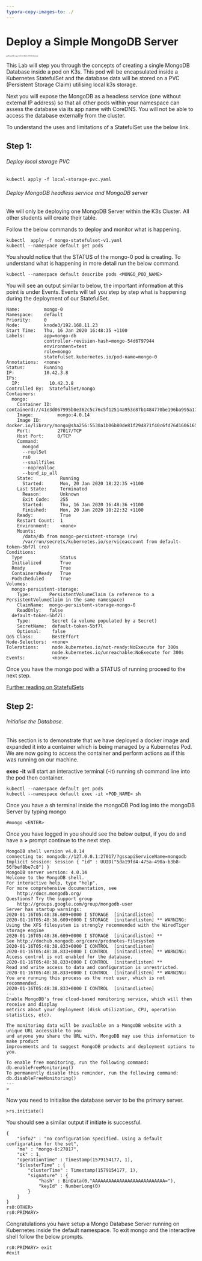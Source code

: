 ```yaml
---
typora-copy-images-to: ./
---
```


# Deploy a Simple MongoDB Server

<img src="/home/christopher/git/k3s-labs/deploy-mongo/MongoDB_Logo_FullColorBlack_RGB-4td3yuxzjs.png" alt="MongoDB_Logo_FullColorBlack_RGB-4td3yuxzjs" style="zoom: 25%;" />

This Lab will step you through the concepts of creating a single MongoDB Database inside a pod on K3s.  This pod will be encapsulated inside a Kubernetes StatefulSet and the database data will be stored on a PVC (Persistent Storage Claim) utilising local k3s storage.

Next you will expose the MongoDB as a headless service (one without external IP address) so that all other pods within your namespace can assess the database via its app name with CoreDNS. You will not be able to access the database externally from the cluster.

<!--Note: if you get errors with kubectl try and use sudo kubectl.-->

To understand the uses and limitations of a StatefulSet use the below link.

[Kubernetes StateFulSets]: https://kubernetes.io/docs/concepts/workloads/controllers/statefulset/

## Step 1:

###### Deploy local storage PVC

```kubectl
kubectl apply -f local-storage-pvc.yaml
```

###### Deploy MongoDB headless service and MongoDB server

We will only be deploying one MongoDB Server within the K3s Cluster. All other students will create their table.

Follow the below commands to deploy and monitor what is happening.

```
kubectl  apply -f mongo-statefulset-v1.yaml
kubectl --namespace default get pods
```

You should notice that the STATUS of the mongo-0 pod is creating.  To understand what is happening in more detail run the below command.

```
kubectl --namespace default describe pods <MONGO_POD_NAME>
```

You will see an output similar to below, the important information at this point is under Events.  Events will tell you step by step what is happening during the deployment of our StatefulSet.

```
Name:         mongo-0
Namespace:    default
Priority:     0
Node:         knode3/192.168.11.23
Start Time:   Thu, 16 Jan 2020 16:48:35 +1100
Labels:       app=mongo-db
              controller-revision-hash=mongo-54d6797944
              environment=test
              role=mongo
              statefulset.kubernetes.io/pod-name=mongo-0
Annotations:  <none>
Status:       Running
IP:           10.42.3.8
IPs:
  IP:           10.42.3.8
Controlled By:  StatefulSet/mongo
Containers:
  mongo:
    Container ID:  containerd://41e3d067995b0e362c5c76c5f12514a953e87b1484770be196ba995a17662c14
    Image:         mongo:4.0.14
    Image ID:      docker.io/library/mongo@sha256:5530a1b06b80de81f294871f40c6fd76d1606165a03c26da418e1ec196af120a
    Port:          27017/TCP
    Host Port:     0/TCP
    Command:
      mongod
      --replSet
      rs0
      --smallfiles
      --noprealloc
      --bind_ip_all
    State:          Running
      Started:      Mon, 20 Jan 2020 18:22:35 +1100
    Last State:     Terminated
      Reason:       Unknown
      Exit Code:    255
      Started:      Thu, 16 Jan 2020 16:48:36 +1100
      Finished:     Mon, 20 Jan 2020 18:22:32 +1100
    Ready:          True
    Restart Count:  1
    Environment:    <none>
    Mounts:
      /data/db from mongo-persistent-storage (rw)
      /var/run/secrets/kubernetes.io/serviceaccount from default-token-5bf7l (ro)
Conditions:
  Type              Status
  Initialized       True 
  Ready             True 
  ContainersReady   True 
  PodScheduled      True 
Volumes:
  mongo-persistent-storage:
    Type:       PersistentVolumeClaim (a reference to a PersistentVolumeClaim in the same namespace)
    ClaimName:  mongo-persistent-storage-mongo-0
    ReadOnly:   false
  default-token-5bf7l:
    Type:        Secret (a volume populated by a Secret)
    SecretName:  default-token-5bf7l
    Optional:    false
QoS Class:       BestEffort
Node-Selectors:  <none>
Tolerations:     node.kubernetes.io/not-ready:NoExecute for 300s
                 node.kubernetes.io/unreachable:NoExecute for 300s
Events:          <none>

```

Once you have the mongo pod with a STATUS of running proceed to the next step.

[Further reading on StatefulSets](https://github.com/chrisjen83/k3s-labs/tree/master/deploy-metallb)



## Step 2:

###### Initialise the Database.

This section is to demonstrate that we have deployed a docker image and expanded it into a container which is being managed by a Kubernetes Pod.  We are now going to access the container and perform actions as if this was running on our machine.

**exec -it** will start an interactive terminal (-it) running sh command line into the pod then container.

```
kubectl --namespace default get pods
kubectl --namespace default exec -it <POD_NAME> sh
```

Once you have a sh terminal inside the mongoDB Pod log into the mongoDB Server by typing mongo

```
#mongo <ENTER>
```

Once you have logged in you should see the below output, if you do and have a **>** prompt continue to the next step.

```
MongoDB shell version v4.0.14
connecting to: mongodb://127.0.0.1:27017/?gssapiServiceName=mongodb
Implicit session: session { "id" : UUID("5da19fd4-475a-490a-b3b8-56fbef8be7c8") }
MongoDB server version: 4.0.14
Welcome to the MongoDB shell.
For interactive help, type "help".
For more comprehensive documentation, see
	http://docs.mongodb.org/
Questions? Try the support group
	http://groups.google.com/group/mongodb-user
Server has startup warnings: 
2020-01-16T05:48:36.609+0000 I STORAGE  [initandlisten] 
2020-01-16T05:48:36.609+0000 I STORAGE  [initandlisten] ** WARNING: Using the XFS filesystem is strongly recommended with the WiredTiger storage engine
2020-01-16T05:48:36.609+0000 I STORAGE  [initandlisten] **          See http://dochub.mongodb.org/core/prodnotes-filesystem
2020-01-16T05:48:38.833+0000 I CONTROL  [initandlisten] 
2020-01-16T05:48:38.833+0000 I CONTROL  [initandlisten] ** WARNING: Access control is not enabled for the database.
2020-01-16T05:48:38.833+0000 I CONTROL  [initandlisten] **          Read and write access to data and configuration is unrestricted.
2020-01-16T05:48:38.833+0000 I CONTROL  [initandlisten] ** WARNING: You are running this process as the root user, which is not recommended.
2020-01-16T05:48:38.833+0000 I CONTROL  [initandlisten] 
---
Enable MongoDB's free cloud-based monitoring service, which will then receive and display
metrics about your deployment (disk utilization, CPU, operation statistics, etc).

The monitoring data will be available on a MongoDB website with a unique URL accessible to you
and anyone you share the URL with. MongoDB may use this information to make product
improvements and to suggest MongoDB products and deployment options to you.

To enable free monitoring, run the following command: db.enableFreeMonitoring()
To permanently disable this reminder, run the following command: db.disableFreeMonitoring()
---
>
```

Now you need to initialise the database server to be the primary server.

[Further Reading on Mongo Initiate Command]: https://docs.mongodb.com/manual/tutorial/deploy-replica-set/	"Deploy Relica Sets"

```
>rs.initiate()
```

You should see a similar output if initiate is successful.

```
{
	"info2" : "no configuration specified. Using a default configuration for the set",
	"me" : "mongo-0:27017",
	"ok" : 1,
	"operationTime" : Timestamp(1579154177, 1),
	"$clusterTime" : {
		"clusterTime" : Timestamp(1579154177, 1),
		"signature" : {
			"hash" : BinData(0,"AAAAAAAAAAAAAAAAAAAAAAAAAAA="),
			"keyId" : NumberLong(0)
		}
	}
}
rs0:OTHER> 
rs0:PRIMARY>
```

Congratulations you have setup a Mongo Database Server running on Kubernetes inside the default namespace. To exit mongo and the interactive shell follow the below prompts.

```
rs0:PRIMARY> exit
#exit
```